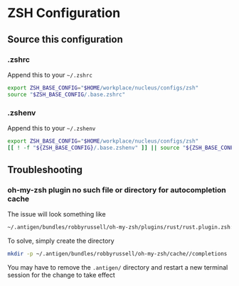 # ZSH Configuration

## Source this configuration

### .zshrc

Append this to your `~/.zshrc`
```bash
export ZSH_BASE_CONFIG="$HOME/workplace/nucleus/configs/zsh"
source "$ZSH_BASE_CONFIG/.base.zshrc"
```

### .zshenv

Append this to your `~/.zshenv`
```bash
export ZSH_BASE_CONFIG="$HOME/workplace/nucleus/configs/zsh"
[[ ! -f "${ZSH_BASE_CONFIG}/.base.zshenv" ]] || source "${ZSH_BASE_CONFIG}/.base.zshenv"
```

## Troubleshooting

### oh-my-zsh plugin no such file or directory for autocompletion cache

The issue will look something like
```bash
~/.antigen/bundles/robbyrussell/oh-my-zsh/plugins/rust/rust.plugin.zsh:22: no such file or directory: ~/.antigen/bundles/robbyrussell/oh-my-zsh/cache//completions/_rustup
```

To solve, simply create the directory
```bash
mkdir -p ~/.antigen/bundles/robbyrussell/oh-my-zsh/cache//completions
```

You may have to remove the `.antigen/` directory and restart a new terminal session for the change to take effect

